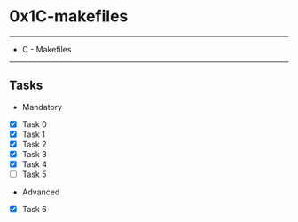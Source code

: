 # 0x1C-makefiles
---
* C - Makefiles
---
## Tasks
* Mandatory
- [x] Task 0
- [x] Task 1
- [x] Task 2
- [x] Task 3
- [x] Task 4
- [ ] Task 5
* Advanced
- [x] Task 6
